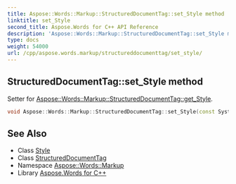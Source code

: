 ```yaml
---
title: Aspose::Words::Markup::StructuredDocumentTag::set_Style method
linktitle: set_Style
second_title: Aspose.Words for C++ API Reference
description: 'Aspose::Words::Markup::StructuredDocumentTag::set_Style method. Setter for Aspose::Words::Markup::StructuredDocumentTag::get_Style in C++.'
type: docs
weight: 54000
url: /cpp/aspose.words.markup/structureddocumenttag/set_style/
---
```

## StructuredDocumentTag::set_Style method


Setter for [Aspose::Words::Markup::StructuredDocumentTag::get_Style](../get_style/).

```cpp
void Aspose::Words::Markup::StructuredDocumentTag::set_Style(const System::SharedPtr<Aspose::Words::Style> &value)
```

## See Also

* Class [Style](../../../aspose.words/style/)
* Class [StructuredDocumentTag](../)
* Namespace [Aspose::Words::Markup](../../)
* Library [Aspose.Words for C++](../../../)
